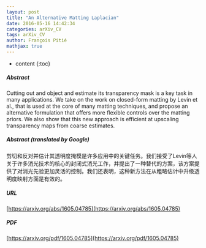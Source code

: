 ```yaml
---
layout: post
title: "An Alternative Matting Laplacian"
date: 2016-05-16 14:42:34
categories: arXiv_CV
tags: arXiv_CV
author: François Pitié
mathjax: true
---
```


* content
{:toc}

##### Abstract
Cutting out and object and estimate its transparency mask is a key task in many applications. We take on the work on closed-form matting by Levin et al., that is used at the core of many matting techniques, and propose an alternative formulation that offers more flexible controls over the matting priors. We also show that this new approach is efficient at upscaling transparency maps from coarse estimates.

##### Abstract (translated by Google)
剪切和反对并估计其透明度掩模是许多应用中的关键任务。我们接受了Levin等人关于许多消光技术的核心的封闭式消光工作，并提出了一种替代的方案，该方案提供了对消光先验更加灵活的控制。我们还表明，这种新方法在从粗略估计中升级透明度映射方面是有效的。

##### URL
[https://arxiv.org/abs/1605.04785](https://arxiv.org/abs/1605.04785)

##### PDF
[https://arxiv.org/pdf/1605.04785](https://arxiv.org/pdf/1605.04785)

